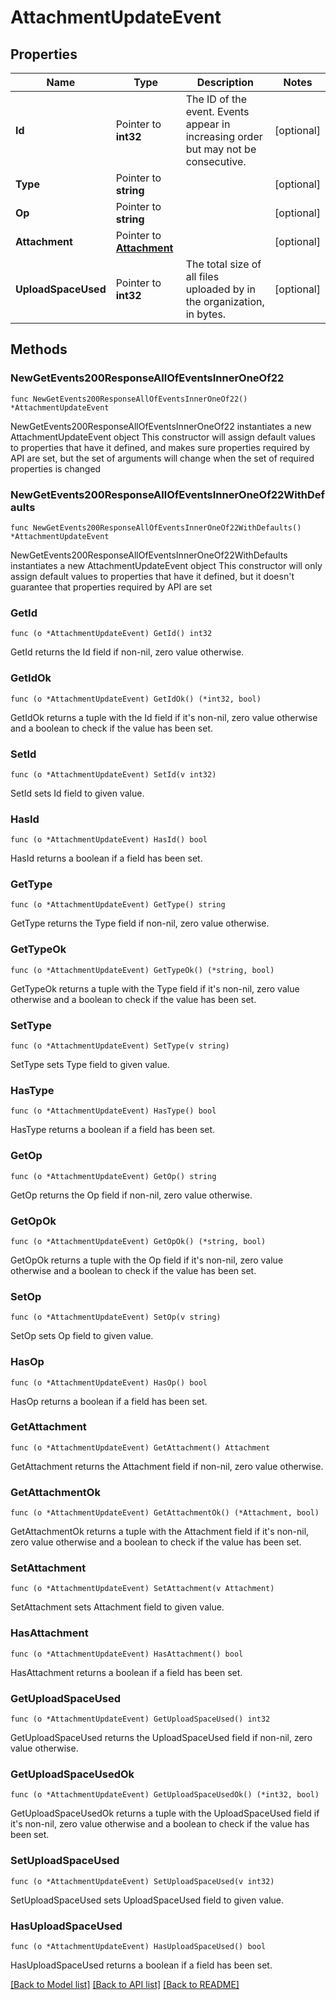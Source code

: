 # AttachmentUpdateEvent

## Properties

Name | Type | Description | Notes
------------ | ------------- | ------------- | -------------
**Id** | Pointer to **int32** | The ID of the event. Events appear in increasing order but may not be consecutive.  | [optional] 
**Type** | Pointer to **string** |  | [optional] 
**Op** | Pointer to **string** |  | [optional] 
**Attachment** | Pointer to [**Attachment**](Attachment.md) |  | [optional] 
**UploadSpaceUsed** | Pointer to **int32** | The total size of all files uploaded by in the organization, in bytes.  | [optional] 

## Methods

### NewGetEvents200ResponseAllOfEventsInnerOneOf22

`func NewGetEvents200ResponseAllOfEventsInnerOneOf22() *AttachmentUpdateEvent`

NewGetEvents200ResponseAllOfEventsInnerOneOf22 instantiates a new AttachmentUpdateEvent object
This constructor will assign default values to properties that have it defined,
and makes sure properties required by API are set, but the set of arguments
will change when the set of required properties is changed

### NewGetEvents200ResponseAllOfEventsInnerOneOf22WithDefaults

`func NewGetEvents200ResponseAllOfEventsInnerOneOf22WithDefaults() *AttachmentUpdateEvent`

NewGetEvents200ResponseAllOfEventsInnerOneOf22WithDefaults instantiates a new AttachmentUpdateEvent object
This constructor will only assign default values to properties that have it defined,
but it doesn't guarantee that properties required by API are set

### GetId

`func (o *AttachmentUpdateEvent) GetId() int32`

GetId returns the Id field if non-nil, zero value otherwise.

### GetIdOk

`func (o *AttachmentUpdateEvent) GetIdOk() (*int32, bool)`

GetIdOk returns a tuple with the Id field if it's non-nil, zero value otherwise
and a boolean to check if the value has been set.

### SetId

`func (o *AttachmentUpdateEvent) SetId(v int32)`

SetId sets Id field to given value.

### HasId

`func (o *AttachmentUpdateEvent) HasId() bool`

HasId returns a boolean if a field has been set.

### GetType

`func (o *AttachmentUpdateEvent) GetType() string`

GetType returns the Type field if non-nil, zero value otherwise.

### GetTypeOk

`func (o *AttachmentUpdateEvent) GetTypeOk() (*string, bool)`

GetTypeOk returns a tuple with the Type field if it's non-nil, zero value otherwise
and a boolean to check if the value has been set.

### SetType

`func (o *AttachmentUpdateEvent) SetType(v string)`

SetType sets Type field to given value.

### HasType

`func (o *AttachmentUpdateEvent) HasType() bool`

HasType returns a boolean if a field has been set.

### GetOp

`func (o *AttachmentUpdateEvent) GetOp() string`

GetOp returns the Op field if non-nil, zero value otherwise.

### GetOpOk

`func (o *AttachmentUpdateEvent) GetOpOk() (*string, bool)`

GetOpOk returns a tuple with the Op field if it's non-nil, zero value otherwise
and a boolean to check if the value has been set.

### SetOp

`func (o *AttachmentUpdateEvent) SetOp(v string)`

SetOp sets Op field to given value.

### HasOp

`func (o *AttachmentUpdateEvent) HasOp() bool`

HasOp returns a boolean if a field has been set.

### GetAttachment

`func (o *AttachmentUpdateEvent) GetAttachment() Attachment`

GetAttachment returns the Attachment field if non-nil, zero value otherwise.

### GetAttachmentOk

`func (o *AttachmentUpdateEvent) GetAttachmentOk() (*Attachment, bool)`

GetAttachmentOk returns a tuple with the Attachment field if it's non-nil, zero value otherwise
and a boolean to check if the value has been set.

### SetAttachment

`func (o *AttachmentUpdateEvent) SetAttachment(v Attachment)`

SetAttachment sets Attachment field to given value.

### HasAttachment

`func (o *AttachmentUpdateEvent) HasAttachment() bool`

HasAttachment returns a boolean if a field has been set.

### GetUploadSpaceUsed

`func (o *AttachmentUpdateEvent) GetUploadSpaceUsed() int32`

GetUploadSpaceUsed returns the UploadSpaceUsed field if non-nil, zero value otherwise.

### GetUploadSpaceUsedOk

`func (o *AttachmentUpdateEvent) GetUploadSpaceUsedOk() (*int32, bool)`

GetUploadSpaceUsedOk returns a tuple with the UploadSpaceUsed field if it's non-nil, zero value otherwise
and a boolean to check if the value has been set.

### SetUploadSpaceUsed

`func (o *AttachmentUpdateEvent) SetUploadSpaceUsed(v int32)`

SetUploadSpaceUsed sets UploadSpaceUsed field to given value.

### HasUploadSpaceUsed

`func (o *AttachmentUpdateEvent) HasUploadSpaceUsed() bool`

HasUploadSpaceUsed returns a boolean if a field has been set.


[[Back to Model list]](../README.md#documentation-for-models) [[Back to API list]](../README.md#documentation-for-api-endpoints) [[Back to README]](../README.md)


